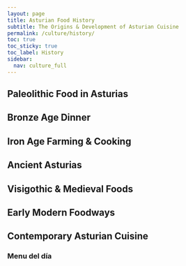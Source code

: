 ```yaml
---
layout: page
title: Asturian Food History
subtitle: The Origins & Development of Asturian Cuisine
permalink: /culture/history/
toc: true
toc_sticky: true
toc_label: History
sidebar:
  nav: culture_full
---
```


## Paleolithic Food in Asturias
## Bronze Age Dinner
## Iron Age Farming & Cooking
## Ancient Asturias
## Visigothic & Medieval Foods
## Early Modern Foodways
## Contemporary Asturian Cuisine
### Menu del día